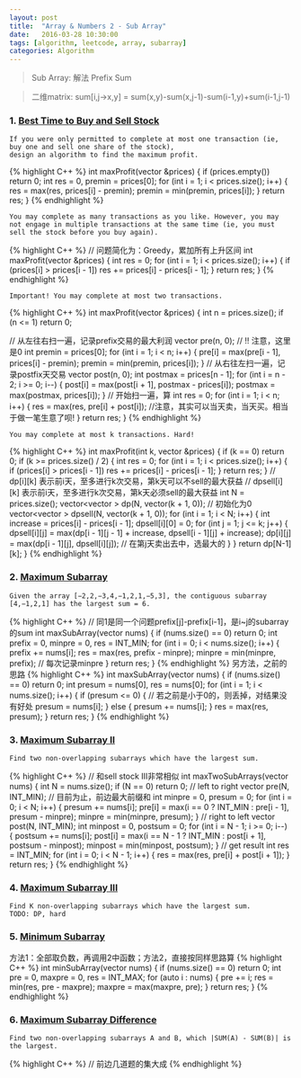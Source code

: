 ```yaml
---
layout: post
title:  "Array & Numbers 2 - Sub Array"
date:   2016-03-28 10:30:00
tags: [algorithm, leetcode, array, subarray]
categories: Algorithm
---
```


> Sub Array: 解法 Prefix Sum

> 二维matrix: sum[i,j->x,y] = sum(x,y)-sum(x,j-1)-sum(i-1,y)+sum(i-1,j-1)

### 1. [Best Time to Buy and Sell Stock](http://www.lintcode.com/en/problem/best-time-to-buy-and-sell-stock/)
```
If you were only permitted to complete at most one transaction (ie, buy one and sell one share of the stock),
design an algorithm to find the maximum profit.
```
{% highlight C++ %}
int maxProfit(vector<int> &prices) {
  if (prices.empty()) return 0;
  int res = 0, premin = prices[0];
  for (int i = 1; i < prices.size(); i++) {
    res = max(res, prices[i] - premin);
    premin = min(premin, prices[i]);
  }
  return res;
}
{% endhighlight %}
```
You may complete as many transactions as you like. However, you may not engage in multiple transactions at the same time (ie, you must sell the stock before you buy again).
```
{% highlight C++ %}
// 问题简化为：Greedy，累加所有上升区间
int maxProfit(vector<int> &prices) {
  int res = 0;
  for (int i = 1; i < prices.size(); i++) {
    if (prices[i] > prices[i - 1]) res += prices[i] - prices[i - 1];
  }
  return res;
}
{% endhighlight %}
```
Important! You may complete at most two transactions.
```
{% highlight C++ %}
int maxProfit(vector<int> &prices) {
  int n = prices.size();
  if (n <= 1) return 0;

  // 从左往右扫一遍，记录prefix交易的最大利润
  vector<int> pre(n, 0);  // !! 注意，这里是0
  int premin = prices[0];
  for (int i = 1; i < n; i++) {
    pre[i] = max(pre[i - 1], prices[i] - premin);
    premin = min(premin, prices[i]);
  }
  // 从右往左扫一遍，记录postfix天交易
  vector<int> post(n, 0);
  int postmax = prices[n - 1];
  for (int i = n - 2; i >= 0; i--) {
    post[i] = max(post[i + 1], postmax - prices[i]);
    postmax = max(postmax, prices[i]);
  }
  // 开始扫一遍，算
  int res = 0;
  for (int i = 1; i < n; i++) {
    res = max(res, pre[i] + post[i]);  //注意，其实可以当天卖，当天买。相当于做一笔生意了呗!
  }
  return res;
}
{% endhighlight %}
```
You may complete at most k transactions. Hard!
```
{% highlight C++ %}
int maxProfit(int k, vector<int> &prices) {
  if (k == 0) return 0;
  if (k >= prices.size() / 2) {
    int res = 0;
    for (int i = 1; i < prices.size(); i++) {
      if (prices[i] > prices[i - 1]) res += prices[i] - prices[i - 1];
    }
    return res;
  }
  // dp[i][k] 表示前i天，至多进行k次交易，第k天可以不sell的最大获益
  // dpsell[i][k] 表示前i天，至多进行k次交易，第k天必须sell的最大获益
  int N = prices.size();
  vector<vector<int> > dp(N, vector<int>(k + 1, 0));  // 初始化为0
  vector<vector<int> > dpsell(N, vector<int>(k + 1, 0));
  for (int i = 1; i < N; i++) {
    int increase = prices[i] - prices[i - 1];
    dpsell[i][0] = 0;
    for (int j = 1; j <= k; j++) {
      dpsell[i][j] =
          max(dp[i - 1][j - 1] + increase, dpsell[i - 1][j] + increase);
      dp[i][j] = max(dp[i - 1][j], dpsell[i][j]);  // 在第j天卖出去中，选最大的
    }
  }
  return dp[N-1][k];
}
{% endhighlight %}

### 2. [Maximum Subarray](http://www.lintcode.com/en/problem/maximum-subarray/)
```
Given the array [−2,2,−3,4,−1,2,1,−5,3], the contiguous subarray [4,−1,2,1] has the largest sum = 6.
```
{% highlight C++ %}
// 同1是同一个问题prefix[j]-prefix[i-1]，是i~j的subarray的sum
int maxSubArray(vector<int> nums) {
  if (nums.size() == 0) return 0;
  int prefix = 0, minpre = 0, res = INT_MIN;
  for (int i = 0; i < nums.size(); i++) {
    prefix += nums[i];
    res = max(res, prefix - minpre);
    minpre = min(minpre, prefix);  // 每次记录minpre
  }
  return res;
}
{% endhighlight %}
另方法，之前的思路
{% highlight C++ %}
int maxSubArray(vector<int> nums) {
  if (nums.size() == 0) return 0;
  int presum = nums[0], res = nums[0];
  for (int i = 1; i < nums.size(); i++) {
    if (presum <= 0) {  // 若之前是小于0的，则丢掉，对结果没有好处
      presum = nums[i];
    } else {
      presum += nums[i];
    }
    res = max(res, presum);
  }
  return res;
}
{% endhighlight %}

### 3. [Maximum Subarray II](http://www.lintcode.com/en/problem/maximum-subarray-ii/)
```
Find two non-overlapping subarrays which have the largest sum.
```
{% highlight C++ %}
// 和sell stock III非常相似
int maxTwoSubArrays(vector<int> nums) {
  int N = nums.size();
  if (N == 0) return 0;
  // left to right
  vector<int> pre(N, INT_MIN);  // 目前为止，前边最大前缀和
  int minpre = 0, presum = 0;
  for (int i = 0; i < N; i++) {
    presum += nums[i];
    pre[i] = max(i == 0 ? INT_MIN : pre[i - 1], presum - minpre);
    minpre = min(minpre, presum);
  }
  // right to left
  vector<int> post(N, INT_MIN);
  int minpost = 0, postsum = 0;
  for (int i = N - 1; i >= 0; i--) {
    postsum += nums[i];
    post[i] = max(i == N - 1 ? INT_MIN : post[i + 1], postsum - minpost);
    minpost = min(minpost, postsum);
  }
  // get result
  int res = INT_MIN;
  for (int i = 0; i < N - 1; i++) {
    res = max(res, pre[i] + post[i + 1]);
  }
  return res;
}
{% endhighlight %}

### 4. [Maximum Subarray III](http://www.lintcode.com/en/problem/maximum-subarray-iii/)
```
Find K non-overlapping subarrays which have the largest sum.
TODO: DP, hard
```

### 5. [Minimum Subarray](http://www.lintcode.com/en/problem/minimum-subarray/)
方法1：全部取负数，再调用2中函数；方法2，直接按同样思路算
{% highlight C++ %}
int minSubArray(vector<int> nums) {
  if (nums.size() == 0) return 0;
  int pre = 0, maxpre = 0, res = INT_MAX;
  for (auto i : nums) {
    pre += i;
    res = min(res, pre - maxpre);
    maxpre = max(maxpre, pre);
  }
  return res;
}
{% endhighlight %}

### 6. [Maximum Subarray Difference](http://www.lintcode.com/en/problem/maximum-subarray-difference/)
```
Find two non-overlapping subarrays A and B, which |SUM(A) - SUM(B)| is the largest.
```
{% highlight C++ %}
// 前边几道题的集大成
{% endhighlight %}